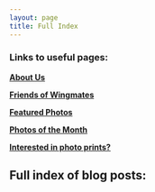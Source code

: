 ```yaml
---
layout: page
title: Full Index
---
```




### Links to useful pages:

**[About Us](https://www.wing-mates.com/aboutme/)**

**[Friends of Wingmates](https://www.wing-mates.com/friends/)**

**[Featured Photos](https://www.wing-mates.com/featured/)**

**[Photos of the Month](https://www.wing-mates.com/potm/)**

**[Interested in photo prints?](https://www.wing-mates.com/prints/)**



## Full index of blog posts:

